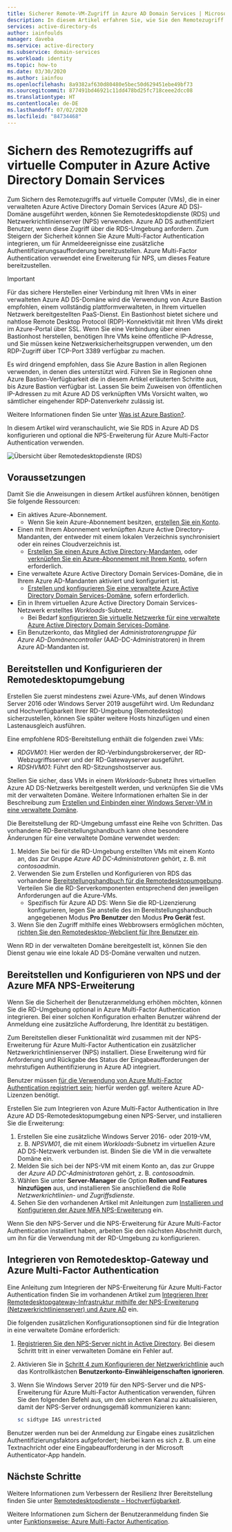 ```yaml
---
title: Sicherer Remote-VM-Zugriff in Azure AD Domain Services | Microsoft-Dokumentation
description: In diesem Artikel erfahren Sie, wie Sie den Remotezugriff auf VMs mit Netzwerkrichtlinienserver (NPS) und Azure Multi-Factor Authentication mit einer Remotedesktopdienste-Bereitstellung in einer verwalteten Azure Active Directory Domain Services-Domäne sichern.
services: active-directory-ds
author: iainfoulds
manager: daveba
ms.service: active-directory
ms.subservice: domain-services
ms.workload: identity
ms.topic: how-to
ms.date: 03/30/2020
ms.author: iainfou
ms.openlocfilehash: 8a9382af630d80480e5bec50d629451ebe49bf73
ms.sourcegitcommit: 877491bd46921c11dd478bd25fc718ceee2dcc08
ms.translationtype: HT
ms.contentlocale: de-DE
ms.lasthandoff: 07/02/2020
ms.locfileid: "84734468"
---
```

# <a name="secure-remote-access-to-virtual-machines-in-azure-active-directory-domain-services"></a>Sichern des Remotezugriffs auf virtuelle Computer in Azure Active Directory Domain Services

Zum Sichern des Remotezugriffs auf virtuelle Computer (VMs), die in einer verwalteten Azure Active Directory Domain Services (Azure AD DS)-Domäne ausgeführt werden, können Sie Remotedesktopdienste (RDS) und Netzwerkrichtlinienserver (NPS) verwenden. Azure AD DS authentifiziert Benutzer, wenn diese Zugriff über die RDS-Umgebung anfordern. Zum Steigern der Sicherheit können Sie Azure Multi-Factor Authentication integrieren, um für Anmeldeereignisse eine zusätzliche Authentifizierungsaufforderung bereitzustellen. Azure Multi-Factor Authentication verwendet eine Erweiterung für NPS, um dieses Feature bereitzustellen.

> [!IMPORTANT]
> Für das sichere Herstellen einer Verbindung mit Ihren VMs in einer verwalteten Azure AD DS-Domäne wird die Verwendung von Azure Bastion empfohlen, einem vollständig plattformverwalteten, in Ihrem virtuellen Netzwerk bereitgestellten PaaS-Dienst. Ein Bastionhost bietet sichere und nahtlose Remote Desktop Protocol (RDP)-Konnektivität mit Ihren VMs direkt im Azure-Portal über SSL. Wenn Sie eine Verbindung über einen Bastionhost herstellen, benötigen Ihre VMs keine öffentliche IP-Adresse, und Sie müssen keine Netzwerksicherheitsgruppen verwenden, um den RDP-Zugriff über TCP-Port 3389 verfügbar zu machen.
>
> Es wird dringend empfohlen, dass Sie Azure Bastion in allen Regionen verwenden, in denen dies unterstützt wird. Führen Sie in Regionen ohne Azure Bastion-Verfügbarkeit die in diesem Artikel erläuterten Schritte aus, bis Azure Bastion verfügbar ist. Lassen Sie beim Zuweisen von öffentlichen IP-Adressen zu mit Azure AD DS verknüpften VMs Vorsicht walten, wo sämtlicher eingehender RDP-Datenverkehr zulässig ist.
>
> Weitere Informationen finden Sie unter [Was ist Azure Bastion?][bastion-overview].

In diesem Artikel wird veranschaulicht, wie Sie RDS in Azure AD DS konfigurieren und optional die NPS-Erweiterung für Azure Multi-Factor Authentication verwenden.

![Übersicht über Remotedesktopdienste (RDS)](./media/enable-network-policy-server/remote-desktop-services-overview.png)

## <a name="prerequisites"></a>Voraussetzungen

Damit Sie die Anweisungen in diesem Artikel ausführen können, benötigen Sie folgende Ressourcen:

* Ein aktives Azure-Abonnement.
    * Wenn Sie kein Azure-Abonnement besitzen, [erstellen Sie ein Konto](https://azure.microsoft.com/free/?WT.mc_id=A261C142F).
* Einen mit Ihrem Abonnement verknüpften Azure Active Directory-Mandanten, der entweder mit einem lokalen Verzeichnis synchronisiert oder ein reines Cloudverzeichnis ist.
    * [Erstellen Sie einen Azure Active Directory-Mandanten][create-azure-ad-tenant], oder [verknüpfen Sie ein Azure-Abonnement mit Ihrem Konto][associate-azure-ad-tenant], sofern erforderlich.
* Eine verwaltete Azure Active Directory Domain Services-Domäne, die in Ihrem Azure AD-Mandanten aktiviert und konfiguriert ist.
    * [Erstellen und konfigurieren Sie eine verwaltete Azure Active Directory Domain Services-Domäne][create-azure-ad-ds-instance], sofern erforderlich.
* Ein in Ihrem virtuellen Azure Active Directory Domain Services-Netzwerk erstelltes *Workloads*-Subnetz.
    * Bei Bedarf [konfigurieren Sie virtuelle Netzwerke für eine verwaltete Azure Active Directory Domain Services-Domäne][configure-azureadds-vnet].
* Ein Benutzerkonto, das Mitglied der *Administratorengruppe für Azure AD-Domänencontroller* (AAD-DC-Administratoren) in Ihrem Azure AD-Mandanten ist.

## <a name="deploy-and-configure-the-remote-desktop-environment"></a>Bereitstellen und Konfigurieren der Remotedesktopumgebung

Erstellen Sie zuerst mindestens zwei Azure-VMs, auf denen Windows Server 2016 oder Windows Server 2019 ausgeführt wird. Um Redundanz und Hochverfügbarkeit Ihrer RD-Umgebung (Remotedesktop) sicherzustellen, können Sie später weitere Hosts hinzufügen und einen Lastenausgleich ausführen.

Eine empfohlene RDS-Bereitstellung enthält die folgenden zwei VMs:

* *RDGVM01*: Hier werden der RD-Verbindungsbrokerserver, der RD-Webzugriffsserver und der RD-Gatewayserver ausgeführt.
* *RDSHVM01*: Führt den RD-Sitzungshostserver aus.

Stellen Sie sicher, dass VMs in einem *Workloads*-Subnetz Ihres virtuellen Azure AD DS-Netzwerks bereitgestellt werden, und verknüpfen Sie die VMs mit der verwalteten Domäne. Weitere Informationen erhalten Sie in der Beschreibung zum [Erstellen und Einbinden einer Windows Server-VM in eine verwaltete Domäne][tutorial-create-join-vm].

Die Bereitstellung der RD-Umgebung umfasst eine Reihe von Schritten. Das vorhandene RD-Bereitstellungshandbuch kann ohne besondere Änderungen für eine verwaltete Domäne verwendet werden:

1. Melden Sie bei für die RD-Umgebung erstellten VMs mit einem Konto an, das zur Gruppe *Azure AD DC-Administratoren* gehört, z. B. mit *contosoadmin*.
1. Verwenden Sie zum Erstellen und Konfigurieren von RDS das vorhandene [Bereitstellungshandbuch für die Remotedesktopumgebung][deploy-remote-desktop]. Verteilen Sie die RD-Serverkomponenten entsprechend den jeweiligen Anforderungen auf die Azure-VMs.
    * Spezifisch für Azure AD DS: Wenn Sie die RD-Lizenzierung konfigurieren, legen Sie anstelle des im Bereitstellungshandbuch angegebenen Modus **Pro Benutzer** den Modus **Pro Gerät** fest.
1. Wenn Sie den Zugriff mithilfe eines Webbrowsers ermöglichen möchten, [richten Sie den Remotedesktop-Webclient für Ihre Benutzer ein][rd-web-client].

Wenn RD in der verwalteten Domäne bereitgestellt ist, können Sie den Dienst genau wie eine lokale AD DS-Domäne verwalten und nutzen.

## <a name="deploy-and-configure-nps-and-the-azure-mfa-nps-extension"></a>Bereitstellen und Konfigurieren von NPS und der Azure MFA NPS-Erweiterung

Wenn Sie die Sicherheit der Benutzeranmeldung erhöhen möchten, können Sie die RD-Umgebung optional in Azure Multi-Factor Authentication integrieren. Bei einer solchen Konfiguration erhalten Benutzer während der Anmeldung eine zusätzliche Aufforderung, Ihre Identität zu bestätigen.

Zum Bereitstellen dieser Funktionalität wird zusammen mit der NPS-Erweiterung für Azure Multi-Factor Authentication ein zusätzlicher Netzwerkrichtlinienserver (NPS) installiert. Diese Erweiterung wird für Anforderung und Rückgabe des Status der Eingabeaufforderungen der mehrstufigen Authentifizierung in Azure AD integriert.

Benutzer müssen [für die Verwendung von Azure Multi-Factor Authentication registriert sein][user-mfa-registration]; hierfür werden ggf. weitere Azure AD-Lizenzen benötigt.

Erstellen Sie zum Integrieren von Azure Multi-Factor Authentication in Ihre Azure AD DS-Remotedesktopumgebung einen NPS-Server, und installieren Sie die Erweiterung:

1. Erstellen Sie eine zusätzliche Windows Server 2016- oder 2019-VM, z. B. *NPSVM01*, die mit einem *Workloads*-Subnetz im virtuellen Azure AD DS-Netzwerk verbunden ist. Binden Sie die VM in die verwaltete Domäne ein.
1. Melden Sie sich bei der NPS-VM mit einem Konto an, das zur Gruppe der *Azure AD DC-Administratoren* gehört, z. B. *contosoadmin*.
1. Wählen Sie unter **Server-Manager** die Option **Rollen und Features hinzufügen** aus, und installieren Sie anschließend die Rolle *Netzwerkrichtlinien- und Zugriffsdienste*.
1. Sehen Sie den vorhandenen Artikel mit Anleitungen zum [Installieren und Konfigurieren der Azure MFA NPS-Erweiterung][nps-extension] ein.

Wenn Sie den NPS-Server und die NPS-Erweiterung für Azure Multi-Factor Authentication installiert haben, arbeiten Sie den nächsten Abschnitt durch, um ihn für die Verwendung mit der RD-Umgebung zu konfigurieren.

## <a name="integrate-remote-desktop-gateway-and-azure-multi-factor-authentication"></a>Integrieren von Remotedesktop-Gateway und Azure Multi-Factor Authentication

Eine Anleitung zum Integrieren der NPS-Erweiterung für Azure Multi-Factor Authentication finden Sie im vorhandenen Artikel zum [Integrieren Ihrer Remotedesktopgateway-Infrastruktur mithilfe der NPS-Erweiterung (Netzwerkrichtlinienserver) und Azure AD][azure-mfa-nps-integration] ein.

Die folgenden zusätzlichen Konfigurationsoptionen sind für die Integration in eine verwaltete Domäne erforderlich:

1. [Registrieren Sie den NPS-Server nicht in Active Directory][register-nps-ad]. Bei diesem Schritt tritt in einer verwalteten Domäne ein Fehler auf.
1. Aktivieren Sie in [Schritt 4 zum Konfigurieren der Netzwerkrichtlinie][create-nps-policy] auch das Kontrollkästchen **Benutzerkonto-Einwähleigenschaften ignorieren**.
1. Wenn Sie Windows Server 2019 für den NPS-Server und die NPS-Erweiterung für Azure Multi-Factor Authentication verwenden, führen Sie den folgenden Befehl aus, um den sicheren Kanal zu aktualisieren, damit der NPS-Server ordnungsgemäß kommunizieren kann:

    ```powershell
    sc sidtype IAS unrestricted
    ```

Benutzer werden nun bei der Anmeldung zur Eingabe eines zusätzlichen Authentifizierungsfaktors aufgefordert; hierbei kann es sich z. B. um eine Textnachricht oder eine Eingabeaufforderung in der Microsoft Authenticator-App handeln.

## <a name="next-steps"></a>Nächste Schritte

Weitere Informationen zum Verbessern der Resilienz Ihrer Bereitstellung finden Sie unter [Remotedesktopdienste – Hochverfügbarkeit][rds-high-availability].

Weitere Informationen zum Sichern der Benutzeranmeldung finden Sie unter [Funktionsweise: Azure Multi-Factor Authentication][concepts-mfa].

<!-- INTERNAL LINKS -->
[bastion-overview]: ../bastion/bastion-overview.md
[create-azure-ad-tenant]: ../active-directory/fundamentals/sign-up-organization.md
[associate-azure-ad-tenant]: ../active-directory/fundamentals/active-directory-how-subscriptions-associated-directory.md
[create-azure-ad-ds-instance]: tutorial-create-instance.md
[configure-azureadds-vnet]: tutorial-configure-networking.md
[tutorial-create-join-vm]: join-windows-vm.md
[user-mfa-registration]: ../active-directory/authentication/howto-mfa-nps-extension.md#register-users-for-mfa
[nps-extension]: ../active-directory/authentication/howto-mfa-nps-extension.md
[azure-mfa-nps-integration]: ../active-directory/authentication/howto-mfa-nps-extension-rdg.md
[register-nps-ad]:../active-directory/authentication/howto-mfa-nps-extension-rdg.md#register-server-in-active-directory
[create-nps-policy]: ../active-directory/authentication/howto-mfa-nps-extension-rdg.md#configure-network-policy
[concepts-mfa]: ../active-directory/authentication/concept-mfa-howitworks.md

<!-- EXTERNAL LINKS -->
[deploy-remote-desktop]: https://docs.microsoft.com/windows-server/remote/remote-desktop-services/rds-deploy-infrastructure
[rd-web-client]: https://docs.microsoft.com/windows-server/remote/remote-desktop-services/clients/remote-desktop-web-client-admin
[rds-high-availability]: https://docs.microsoft.com/windows-server/remote/remote-desktop-services/rds-plan-high-availability
